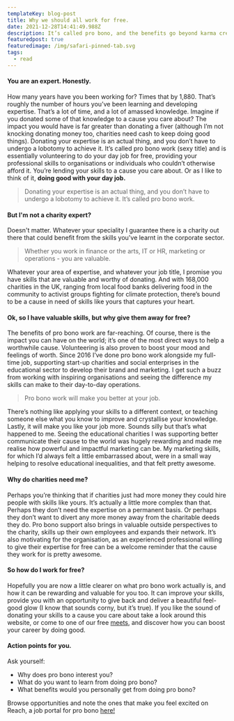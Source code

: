 ```yaml
---
templateKey: blog-post
title: Why we should all work for free.
date: 2021-12-28T14:41:49.988Z
description: It’s called pro bono, and the benefits go beyond karma credits.
featuredpost: true
featuredimage: /img/safari-pinned-tab.svg
tags:
  - read
---
```

#### You are an expert. Honestly.

How many years have you been working for? Times that by 1,880. That’s roughly the number of hours you’ve been learning and developing expertise. That’s a lot of time, and a lot of amassed knowledge. Imagine if you donated some of that knowledge to a cause you care about? The impact you would have is far greater than donating a fiver (although I’m not knocking donating money too, charities need cash to keep doing good things).  Donating your expertise is an actual thing, and you don’t have to undergo a lobotomy to achieve it. It’s called pro bono work (sexy title) and is essentially volunteering to do your day job for free, providing your professional skills to organisations or individuals who couldn’t otherwise afford it. You’re lending your skills to a cause you care about. Or as I like to think of it, **doing good with your day job.**

> Donating your expertise is an actual thing, and you don’t have to undergo a lobotomy to achieve it. It’s called pro bono work.

#### But I'm not a charity expert?

Doesn't matter. Whatever your speciality I guarantee there is a charity out there that could benefit from the skills you've learnt in the corporate sector. 

> Whether you work in finance or the arts, IT or HR, marketing or operations - you are valuable.

Whatever your area of expertise, and whatever your job title, I promise you have skills that are valuable and worthy of donating. And with 168,000 charities in the UK, ranging from local food banks delivering food in the community to activist groups fighting for climate protection, there’s bound to be a cause in need of skills like yours that captures your heart. 

#### Ok, so I have valuable skills, but why give them away for free?

The benefits of pro bono work are far-reaching. Of course, there is the impact you can have on the world; it’s one of the most direct ways to help a worthwhile cause. Volunteering is also proven to boost your mood and feelings of worth. Since 2016 I’ve done pro bono work alongside my full-time job, supporting start-up charities and social enterprises in the educational sector to develop their brand and marketing. I get such a buzz from working with inspiring organisations and seeing the difference my skills can make to their day-to-day operations. 

> Pro bono work will make you better at your job.

There’s nothing like applying your skills to a different context, or teaching someone else what you know to improve and crystallise your knowledge. Lastly, it will make you like your job more. Sounds silly but that’s what happened to me. Seeing the educational charities I was supporting better communicate their cause to the world was hugely rewarding and made me realise how powerful and impactful marketing can be.  My marketing skills, for which I’d always felt a little embarrassed about, were in a small way helping to resolve educational inequalities, and that felt pretty awesome.

#### Why do charities need me?

Perhaps you’re thinking that if charities just had more money they could hire people with skills like yours. It’s actually a little more complex than that. Perhaps they don’t need the expertise on a permanent basis. Or perhaps they don’t want to divert any more money away from the charitable deeds they do. Pro bono support also brings in valuable outside perspectives to the charity, skills up their own employees and expands their network.  It’s also motivating for the organisation, as an experienced professional willing to give their expertise for free can be a welcome reminder that the cause they work for is pretty awesome.

#### So how do I work for free?

Hopefully you are now a little clearer on what pro bono work actually is, and how it can be rewarding and valuable for you too. It can improve your skills, provide you with an opportunity to give back and deliver a beautiful feel-good glow (I know that sounds corny, but it’s true). If you like the sound of donating your skills to a cause you care about take a look around this website, or come to one of our free [meets](https://skillingtime.co.uk/meet), and discover how you can boost your career by doing good.

#### Action points for you.

Ask yourself:

* Why does pro bono interest you? 
* What do you want to learn from doing pro bono?
* What benefits would you personally get from doing pro bono?

Browse opportunities and note the ones that make you feel excited on Reach, a job portal for pro bono [here!](https://reachvolunteering.org.uk/)